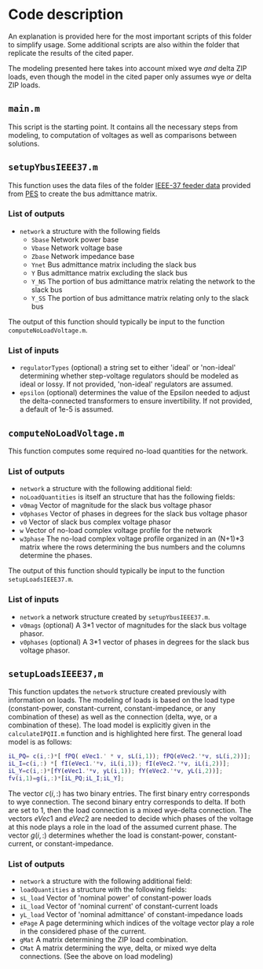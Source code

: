 # Code description
An explanation is provided here for the most important scripts of this folder to simplify usage.   Some additional scripts are also within the folder that replicate the results of the cited paper. 

The modeling presented here takes into account mixed wye *and* delta ZIP loads, even though the model in the cited paper only assumes wye *or* delta ZIP loads.



## `main.m`
This script is the starting point. It contains all the necessary steps from modeling, to computation of voltages as well as comparisons between solutions. 

## `setupYbusIEEE37.m`
This function uses the data files of the folder [IEEE-37 feeder data](https://github.com/hafezbazrafshan/three-phase-modeling/tree/master/IEEE%2037-bus%20feeder/IEEE-37%20feeder%20data)  provided from [PES](https://ewh.ieee.org/soc/pes/dsacom/testfeeders/) to create the bus admittance matrix.  
### List of outputs
* `network` a structure with the following fields
  * `Sbase` Network power base
  * `Vbase` Network voltage base
  * `Zbase` Network impedance base
  * `Ynet` Bus admittance matrix including the slack bus 
  * `Y` Bus admittance matrix excluding the slack bus
  * `Y_NS` The portion of bus admittance matrix relating the network to the slack bus
  * `Y_SS` The portion of bus admittance matrix relating only to the slack bus

The output of this function should typically be input to the function `computeNoLoadVoltage.m`.

### List of inputs
 * `regulatorTypes` (optional) a string set to either 'ideal' or 'non-ideal' determining whether step-voltage regulators should be modeled as ideal or lossy.  If not provided, 'non-ideal' regulators are assumed.
 * `epsilon` (optional) determines the value of the Epsilon needed to adjust the delta-connected transformers to ensure invertibility. If not provided, a default of 1e-5 is assumed.
 
 ## `computeNoLoadVoltage.m`
 This function computes some required no-load quantities for the network. 
 
 ### List of outputs
 * `network` a structure with the following additional field:
  * `noLoadQuantities` is itself an structure that has the following fields:
   * `v0mag` Vector of magnitude for the slack bus voltage phasor
   * `v0phases` Vector of phases in degrees for the slack bus voltage phasor
   * `v0` Vector of slack bus complex voltage phasor
   * `w` Vector of no-load complex voltage profile for the network
   * `w3phase` The no-load complex voltage profile organized in an (N+1)*3 matrix where the rows determining the bus numbers and the columns determine the phases.
 
 The output of this function should typically be input to the function `setupLoadsIEEE37.m`.
 
 ### List of inputs
 * `network` a network structure created by `setupYbusIEEE37.m`.  
 * `v0mags` (optional) A 3*1 vector of magnitudes for the slack bus voltage phasor.
 * `v0phases` (optional) A 3*1 vector of phases in degrees for the slack bus voltage phasor.
 
 
 ## `setupLoadsIEEE37,m`
 This function updates the `network` structure created previously with information on loads.
 The modeling of loads is based on the load type (constant-power, constant-current, constant-impedance, or any combination of these) as well as the connection (delta, wye, or a combination of these).  The load model is explicitly given in the `calculateIPQII.m` function and is highlighted here first. 
 The general load model is as follows:
```matlab
iL_PQ= c(i,:)*[ fPQ( eVec1.' * v, sL(i,1)); fPQ(eVec2.'*v, sL(i,2))];
iL_I=c(i,:) *[ fI(eVec1.'*v, iL(i,1)); fI(eVec2.'*v, iL(i,2))]; 
iL_Y=c(i,:)*[fY(eVec1.'*v, yL(i,1)); fY(eVec2.'*v, yL(i,2))];
fv(i,1)=g(i,:)*[iL_PQ;iL_I;iL_Y];
```
The vector $c(i,:)$ has two binary entries. The first binary entry corresponds to wye connection. The second binary entry corresponds to delta. If both are set to 1, then the load connection is a mixed wye-delta connection.  The vectors  $eVec1$ and $eVec2$ are needed to decide which phases of the voltage at this node plays a role in the load of the assumed current phase.  The vector $g(i,:)$ determines whether the load is constant-power, constant-current, or constant-impedance.
 
 ### List of outputs
 * `network` a structure with the following additional field:
  * `loadQuantities` a structure with the following fields:
   * `sL_load` Vector of 'nominal power' of constant-power loads  
   * `iL_load` Vector of 'nominal current' of constant-current loads
   * `yL_load` Vector of 'nominal admittance' of constant-impedance loads
   * `ePage`  A page determining which indices of the voltage vector play a role in the considered phase of the current.
   * `gMat` A matrix determining the ZIP load combination.
   * `CMat` A matrix determining the wye, delta, or mixed wye delta connections. (See the above on load modeling)
   
   
   
    
 
